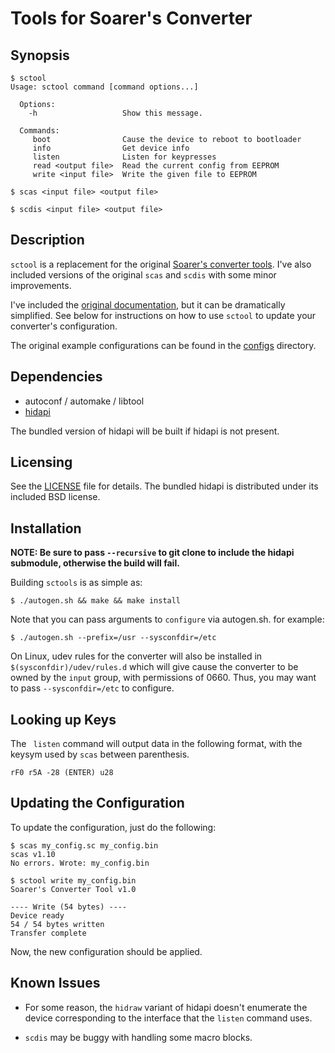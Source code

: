 Tools for Soarer's Converter
============================

Synopsis
--------
```
$ sctool
Usage: sctool command [command options...]

  Options:
    -h                   Show this message.

  Commands:
     boot                Cause the device to reboot to bootloader
     info                Get device info
     listen              Listen for keypresses
     read <output file>  Read the current config from EEPROM
     write <input file>  Write the given file to EEPROM

$ scas <input file> <output file>

$ scdis <input file> <output file>
```

Description
-----------

``sctool`` is a replacement for the original [Soarer's converter tools](https://geekhack.org/index.php?topic=17458.msg335414#msg335414).
I've also included versions of the original ``scas`` and ``scdis`` with some minor
improvements.

I've included the [original documentation](./docs), but it can be dramatically
simplified. See below for instructions on how to use ``sctool`` to update your
converter's configuration.

The original example configurations can be found in the [configs](./configs)
directory.

Dependencies
------------

- autoconf / automake / libtool
- [hidapi](https://github.com/signal11/hidapi)

The bundled version of hidapi will be built if hidapi is not present.

Licensing
---------

See the [LICENSE](./LICENSE) file for details. The bundled hidapi is distributed
under its included BSD license.

Installation
------------

**NOTE: Be sure to pass ``--recursive`` to git clone to include the hidapi
submodule, otherwise the build will fail.**

Building ``sctools`` is as simple as:
```
$ ./autogen.sh && make && make install
```

Note that you can pass arguments to ``configure`` via autogen.sh. for
example:
```
$ ./autogen.sh --prefix=/usr --sysconfdir=/etc
```

On Linux, udev rules for the converter will also be installed in
``$(sysconfdir)/udev/rules.d`` which will give cause the converter to be
owned by the ``input`` group, with permissions of 0660. Thus, you may
want to pass ``--sysconfdir=/etc`` to configure.

Looking up Keys
---------------

The `` listen`` command will output data in the following format, with the
keysym used by ``scas`` between parenthesis.
```
rF0 r5A -28 (ENTER) u28
```

Updating the Configuration
--------------------------

To update the configuration, just do the following:
```
$ scas my_config.sc my_config.bin
scas v1.10
No errors. Wrote: my_config.bin

$ sctool write my_config.bin
Soarer's Converter Tool v1.0

---- Write (54 bytes) ----
Device ready
54 / 54 bytes written
Transfer complete
```

Now, the new configuration should be applied.

Known Issues
------------

- For some reason, the ``hidraw`` variant of hidapi doesn't enumerate the
device corresponding to the interface that the ``listen`` command uses.

- ``scdis`` may be buggy with handling some macro blocks.


